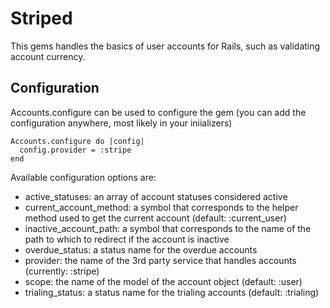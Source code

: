 Striped
========
This gems handles the basics of user accounts for Rails, such as validating account currency.

Configuration
-------------
Accounts.configure can be used to configure the gem (you can add the configuration anywhere, most likely in your iniializers)

    Accounts.configure do |config|
      config.provider = :stripe
    end

Available configuration options are:
* active_statuses: an array of account statuses considered active
* current_account_method: a symbol that corresponds to the helper method used to get the current account (default: :current_user)
* inactive_account_path: a symbol that corresponds to the name of the path to which to redirect if the account is inactive
* overdue_status: a status name for the overdue accounts
* provider: the name of the 3rd party service that handles accounts (currently: :stripe)
* scope: the name of the model of the account object (default: :user)
* trialing_status: a status name for the trialing accounts (default: :trialing)


